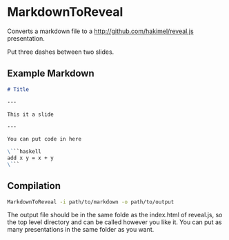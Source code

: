 # MarkdownToReveal

Converts a markdown file to a http://github.com/hakimel/reveal.js presentation.

Put three dashes between two slides.

## Example Markdown

```markdown
# Title

---

This it a slide

---

You can put code in here

\```haskell
add x y = x + y
\```

```

## Compilation

```sh
MarkdownToReveal -i path/to/markdown -o path/to/output
```

The output file should be in the same folde as the index.html of reveal.js,
so the top level directory and can be called however you like it.
You can put as many presentations in the same folder as you want.
